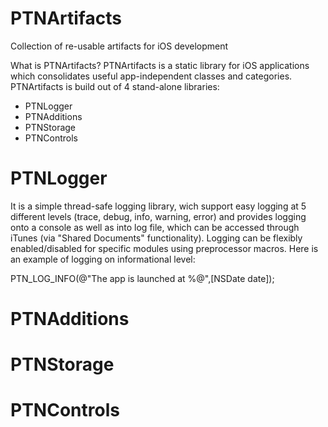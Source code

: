 PTNArtifacts
============

Collection of re-usable artifacts for iOS development

What is PTNArtifacts?
PTNArtifacts is a static library for iOS applications which consolidates useful app-independent classes and categories. 
PTNArtifacts is build out of 4 stand-alone libraries:
  - PTNLogger
  - PTNAdditions
  - PTNStorage
  - PTNControls
  
PTNLogger
=========
It is a simple thread-safe logging library, wich support easy logging at 5 different levels (trace, debug, info, warning, error) and provides logging onto a console as well as into log file, which can be accessed through iTunes (via "Shared Documents" functionality). Logging can be flexibly enabled/disabled for specific modules using preprocessor macros. Here is an example of logging on informational level:

PTN_LOG_INFO(@"The app is launched at %@",[NSDate date]);

PTNAdditions
============

PTNStorage
==========

PTNControls
==========
